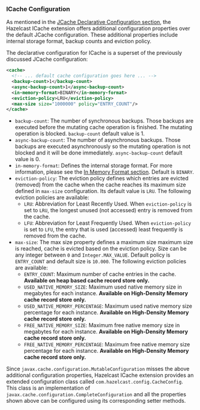 
### ICache Configuration

As mentioned in the [JCache Declarative Configuration section](#jcache-declarative-configuration), the Hazelcast ICache extension offers
additional configuration properties over the default JCache configuration. These additional properties include internal storage format, backup counts
and eviction policy.

The declarative configuration for ICache is a superset of the previously discussed JCache configuration:

```xml
<cache>
  <!-- ... default cache configuration goes here ... -->
  <backup-count>1</backup-count>
  <async-backup-count>1</async-backup-count>
  <in-memory-format>BINARY</in-memory-format>
  <eviction-policy>LRU</eviction-policy>
  <max-size size="1000000" policy="ENTRY_COUNT"/>
</cache>
```

- `backup-count`: The number of synchronous backups. Those backups are executed before the mutating cache operation is finished. The mutating operation is blocked. `backup-count` default value is 1.
- `async-backup-count`: The number of asynchronous backups. Those backups are executed asynchronously so the mutating operation is not blocked and it will be done immediately. `async-backup-count` default value is 0.  
- `in-memory-format`: Defines the internal storage format. For more information, please see the [In Memory Format section](#in-memory-format). Default is `BINARY`.
- `eviction-policy`: The eviction policy defines which entries are evicted (removed) from the cache when the cache reaches its maximum size defined in `max-size` configuration. Its default value is `LRU`. The following eviction policies are available:
  - `LRU`: Abbreviation for Least Recently Used. When `eviction-policy` is set to `LRU`, the longest unused (not accessed) entry is removed from the cache.  
  - `LFU`: Abbreviation for Least Frequently Used. When `eviction-policy` is set to `LFU`, the entry that is used (accessed) least frequently is removed from the cache.
- `max-size`: The max size property defines a maximum size maximum size is reached, cache is evicted based on the eviction policy. Size can be any integer between `0` and `Integer.MAX_VALUE`. Default policy is `ENTRY_COUNT` and default size is `10.000`. The following eviction policies are available:
  - `ENTRY_COUNT`: Maximum number of cache entries in the cache. **Available on heap based cache record store only.**
  - `USED_NATIVE_MEMORY_SIZE`: Maximum used native memory size in megabytes for each instance. **Available on High-Density Memory cache record store only.**
  - `USED_NATIVE_MEMORY_PERCENTAGE`: Maximum used native memory size percentage for each instance. **Available on High-Density Memory cache record store only.**
  - `FREE_NATIVE_MEMORY_SIZE`: Maximum free native memory size in megabytes for each instance. **Available on High-Density Memory cache record store only.**
  - `FREE_NATIVE_MEMORY_PERCENTAGE`: Maximum free native memory size percentage for each instance. **Available on High-Density Memory cache record store only.**

Since `javax.cache.configuration.MutableConfiguration` misses the above additional configuration properties, Hazelcast ICache extension
provides an extended configuration class called `com.hazelcast.config.CacheConfig`. This class is an implementation of `javax.cache.configuration.CompleteConfiguration` and all the properties shown above can be configured
using its corresponding setter methods.

